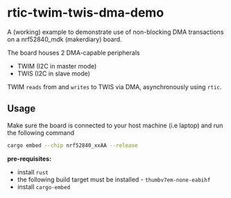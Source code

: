 # rtic-twim-twis-dma-demo
A (working) example to demonstrate use of non-blocking DMA transactions on a nrf52840_mdk (makerdiary) board. 

The board houses 2 DMA-capable peripherals 

- TWIM (I2C in master mode) 
- TWIS (I2C in slave mode)

TWIM `reads` from and `writes` to TWIS via DMA, asynchronously using `rtic`. 

## Usage

Make sure the board is connected to your host machine (i.e laptop) and run the following command
```sh
cargo embed --chip nrf52840_xxAA --release
```

**pre-requisites:**

- install `rust`
- the following build target must be installed - `thumbv7em-none-eabihf`
- install `cargo-embed`
